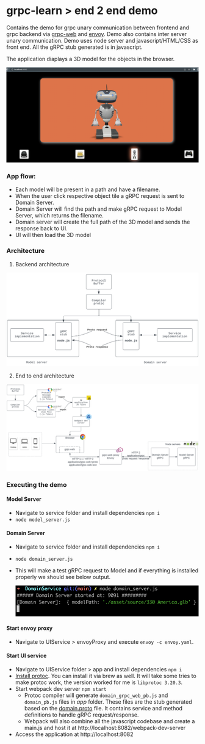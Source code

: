 # grpc-learn > end 2 end demo

Contains the demo for grpc unary communication between frontend and grpc backend via [grpc-web](https://github.com/grpc/grpc-web) and [envoy](https://envoy.com/). Demo also contains inter server unary communication. Demo uses node server and javascript/HTML/CSS as front end. All the gRPC stub generated is in javascript.

The application diaplays a 3D model for the objects in the browser.

![application](../docs/images/gRPC%20web%20application.png)

### App flow: 
* Each model will be present in a path and have a filename.
* When the user click respective object tile a gRPC request is sent to Domain Server.
* Domain Server will find the path and make gRPC request to Model Server, which returns the filename.
* Domain server will create the full path of the 3D model and sends the response back to UI.
* UI will then load the 3D model

### Architecture
1. Backend architecture

![BE architecture](../docs/images/gRPC%20backend%20architecture.png)

2. End to end architecture

![complete architecture](../docs/images/gRPC%20web%20architecture.png)

### Executing the demo

#### Model Server
*  Navigate to service folder and install dependencies `npm i`
* ` node model_server.js `

#### Domain Server
*  Navigate to service folder and install dependencies `npm i`
* ` node domain_server.js `
* This will make a test gRPC request to Model and if everything is installed properly we should see below output.

    ![application](../docs/images/DomainServerTestRequest.png)

#### Start envoy proxy
* Navigate to UIService > envoyProxy and execute `envoy -c envoy.yaml`.

#### Start UI service
* Navigate to UIService folder > app and install dependencies `npm i`
* [Install protoc](https://github.com/grpc/grpc-web#code-generator-plugin). You can install it via brew as well. It will take some tries to make protoc work, the version worked for me is `libprotoc 3.20.3`.
* Start webpack dev server `npm start`
    * Protoc compiler will generate `domain_grpc_web_pb.js` and `domain_pb.js` files in _app_ folder. These files are the stub generated based on the [domain.proto](./Protos/domain.proto) file. It contains service and method definitions to handle gRPC request/response.
    * Webpack will also combine all the javascript codebase and create a main.js and host it at http://localhost:8082/webpack-dev-server
* Access the application at http://localhost:8082

